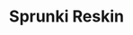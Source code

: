 ---
slug: sprunki-reskin
title: Sprunki Reskin
description: "Sprunki Reskin is an exciting online game. Play for free directly in your browser!"
icon: /images/popular_mods/Sprunki Reskin.png
url: https://wowtbc.net/sprunkin/reskin/index.html
previewImage: /images/popular_mods/Sprunki Reskin.png
type: popular mods

# SEO配置
seo:
  title: "Sprunki Reskin - Play Free Online Game | Fun Browser Games"
  description: "Sprunki Reskin - Play this fun online game for free in your browser. No download required!"
  ogImage: "/images/popular_mods/Sprunki Reskin.png"
  keywords: "sprunki-reskin, online game, browser game, free game, popular mods game, play online"

videoUrls:
  - https://www.youtube.com/embed/example1
  - https://www.youtube.com/embed/example2

whyPlay:
  title: "Why Play Sprunki Reskin?"
  items:
    - "Immersive Gameplay: Sprunki Reskin offers an engaging and immersive gaming experience that will keep you entertained for hours"
    - "Challenging Levels: Test your skills with increasingly difficult challenges and obstacles"
    - "Beautiful Graphics: Enjoy stunning visuals and smooth animations that bring the game world to life"
    - "Regular Updates: New content and features are added regularly to keep the game fresh and exciting"
    - "Free to Play: Experience all the fun without spending a penny"
    - "Community Features: Connect with other players, share strategies, and compete for high scores"
    - "Cross-Platform: Play on any device with a web browser, no downloads required"

features:
  title: "Key Features of Sprunki Reskin"
  image: "/images/popular_mods/Sprunki Reskin.png"
  items:
    - "Intuitive Controls: Easy to learn controls make Sprunki Reskin accessible for players of all skill levels"
    - "Multiple Game Modes: Enjoy various gameplay options that provide different challenges and experiences"
    - "Character Customization: Personalize your gaming experience with unique characters and items"
    - "Achievement System: Complete special tasks to earn rewards and recognition"
    - "Leaderboards: Compete with players worldwide and see who can achieve the highest scores"

characteristics:
  title: "Game Characteristics"
  image: "/images/popular_mods/Sprunki Reskin.png"
  items:
    - "Genre: Popular mods game with elements of strategy and skill"
    - "Difficulty: Suitable for both casual gamers and those seeking a challenge"
    - "Play Time: Quick sessions or extended gameplay, depending on your preference"
    - "Art Style: Vibrant and engaging visuals that enhance the gaming experience"
    - "Sound Design: Immersive audio that complements the gameplay perfectly"

info: "Sprunki Reskin is an exciting online game that offers players a unique and engaging gaming experience. With its intuitive controls, stunning visuals, and challenging gameplay, Sprunki Reskin provides hours of entertainment for players of all ages and skill levels. Whether you're looking for a quick gaming session during a break or an extended play session, Sprunki Reskin delivers an immersive experience that will keep you coming back for more. The game features multiple levels of increasing difficulty, ensuring that players are constantly challenged as they progress. With regular updates adding new content and features, Sprunki Reskin remains fresh and exciting, providing endless entertainment options for its growing community of players."

howToPlayIntro: "Welcome to Sprunki Reskin! This guide will walk you through the basics and help you master the game. Whether you're a beginner or looking to improve your skills, these tips and instructions will enhance your gaming experience."

howToPlaySteps:
  - title: "Getting Started"
    description: "Begin your Sprunki Reskin adventure by familiarizing yourself with the controls. Use your keyboard or mouse to navigate through the game interface. The tutorial will guide you through the basic mechanics and help you understand the objectives."
  - title: "Understanding the Objectives"
    description: "In Sprunki Reskin, your main goal is to progress through levels by completing specific objectives. Each level presents unique challenges that require different strategies and approaches."
  - title: "Mastering the Controls"
    description: "Practice using the controls to improve your precision and reaction time. Sprunki Reskin requires quick reflexes and strategic thinking to overcome obstacles and defeat opponents."
  - title: "Utilizing Power-ups"
    description: "Collect power-ups throughout the game to enhance your abilities and overcome difficult challenges. Each power-up offers unique advantages that can be crucial for success."
  - title: "Developing Strategies"
    description: "As you progress in Sprunki Reskin, develop effective strategies for different scenarios. Analyze patterns, anticipate challenges, and adapt your approach to maximize your performance."

faq:
  title: "Frequently Asked Questions about Sprunki Reskin"
  items:
    - question: "Is Sprunki Reskin free to play?"
      answer: "Yes, Sprunki Reskin is completely free to play directly in your web browser. No downloads or purchases are required to enjoy the full game experience."
    - question: "Can I play Sprunki Reskin on mobile devices?"
      answer: "Yes, Sprunki Reskin is optimized for both desktop and mobile play. You can enjoy the game on any device with a web browser and internet connection."
    - question: "Are there any in-game purchases?"
      answer: "While Sprunki Reskin is free to play, there may be optional in-game purchases available for cosmetic items or additional features that don't affect core gameplay."
    - question: "How often is Sprunki Reskin updated?"
      answer: "The developers regularly update Sprunki Reskin with new content, features, and improvements based on player feedback and game performance."
    - question: "Can I play Sprunki Reskin offline?"
      answer: "Currently, Sprunki Reskin requires an internet connection to play as it's a browser-based online game."
    - question: "Is Sprunki Reskin suitable for children?"
      answer: "Yes, Sprunki Reskin is designed to be family-friendly and suitable for players of all ages."
    - question: "How do I report bugs or issues?"
      answer: "If you encounter any problems while playing Sprunki Reskin, you can report them through the game's support page or contact the developers directly through their website."
    - question: "Still Have Questions?"
      answer: "If you have additional questions about Sprunki Reskin that aren't covered in this FAQ, please visit our support center or contact our customer service team for assistance."
---
